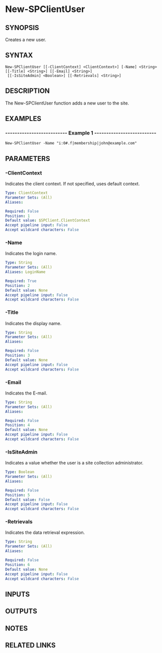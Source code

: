 # New-SPClientUser

## SYNOPSIS
Creates a new user.

## SYNTAX

```
New-SPClientUser [[-ClientContext] <ClientContext>] [-Name] <String> [[-Title] <String>] [[-Email] <String>]
 [[-IsSiteAdmin] <Boolean>] [[-Retrievals] <String>]
```

## DESCRIPTION
The New-SPClientUser function adds a new user to the site.

## EXAMPLES

### -------------------------- Example 1 --------------------------
```
New-SPClientUser -Name "i:0#.f|membership|john@example.com"
```

## PARAMETERS

### -ClientContext
Indicates the client context.
If not specified, uses default context.

```yaml
Type: ClientContext
Parameter Sets: (All)
Aliases: 

Required: False
Position: 1
Default value: $SPClient.ClientContext
Accept pipeline input: False
Accept wildcard characters: False
```

### -Name
Indicates the login name.

```yaml
Type: String
Parameter Sets: (All)
Aliases: LoginName

Required: True
Position: 2
Default value: None
Accept pipeline input: False
Accept wildcard characters: False
```

### -Title
Indicates the display name.

```yaml
Type: String
Parameter Sets: (All)
Aliases: 

Required: False
Position: 3
Default value: None
Accept pipeline input: False
Accept wildcard characters: False
```

### -Email
Indicates the E-mail.

```yaml
Type: String
Parameter Sets: (All)
Aliases: 

Required: False
Position: 4
Default value: None
Accept pipeline input: False
Accept wildcard characters: False
```

### -IsSiteAdmin
Indicates a value whether the user is a site collection administrator.

```yaml
Type: Boolean
Parameter Sets: (All)
Aliases: 

Required: False
Position: 5
Default value: False
Accept pipeline input: False
Accept wildcard characters: False
```

### -Retrievals
Indicates the data retrieval expression.

```yaml
Type: String
Parameter Sets: (All)
Aliases: 

Required: False
Position: 6
Default value: None
Accept pipeline input: False
Accept wildcard characters: False
```

## INPUTS

## OUTPUTS

## NOTES

## RELATED LINKS

